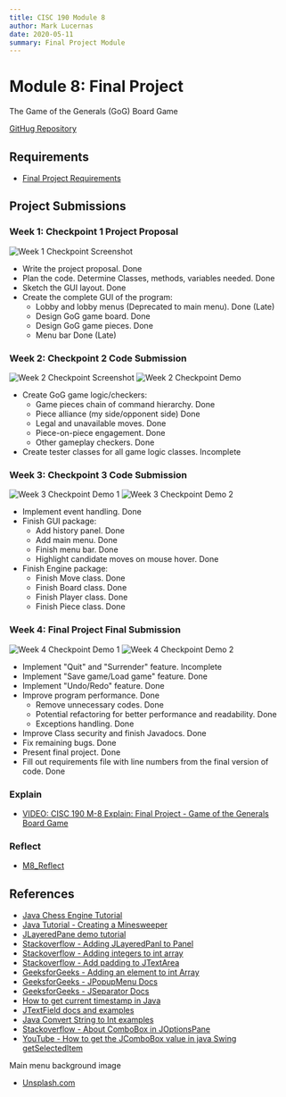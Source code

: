 ```yaml
---
title: CISC 190 Module 8
author: Mark Lucernas
date: 2020-05-11
summary: Final Project Module
---
```



# Module 8: Final Project

The Game of the Generals (GoG) Board Game

[GitHug Repository](https://github.com/marklcrns/java-game-of-generals)

## Requirements

  - [Final Project Requirements](file:../../../../files/spring-2020/CISC-190/module-8/RequirementsCOVID_MarkLucernas.xlsx)

## Project Submissions

### Week 1: Checkpoint 1 Project Proposal

![Week 1 Checkpoint Screenshot](../../../../files/spring-2020/CISC-190/module-8/cisc-190_final_proj_week_1.png)

  - Write the project proposal. Done
  - Plan the code.  Determine Classes, methods, variables needed. Done
  - Sketch the GUI layout. Done
  - Create the complete GUI of the program:
    * Lobby and lobby menus (Deprecated to main menu). Done (Late)
    * Design GoG game board. Done
    * Design GoG game pieces. Done
    * Menu bar Done (Late)


### Week 2: Checkpoint 2 Code Submission

![Week 2 Checkpoint Screenshot](../../../../files/spring-2020/CISC-190/module-8/cisc-190_final_proj_week_2_1.png)
![Week 2 Checkpoint Demo](../../../../files/spring-2020/CISC-190/module-8/cisc-190_final_proj_week_2_2.gif)

  - Create GoG game logic/checkers:
    * Game pieces chain of command hierarchy. Done
    * Piece alliance (my side/opponent side) Done
    * Legal and unavailable moves. Done
    * Piece-on-piece engagement. Done
    * Other gameplay checkers. Done
  - Create tester classes for all game logic classes. Incomplete



### Week 3: Checkpoint 3 Code Submission

![Week 3 Checkpoint Demo 1](../../../../files/spring-2020/CISC-190/module-8/cisc-190_final_proj_week_3_1.gif)
![Week 3 Checkpoint Demo 2](../../../../files/spring-2020/CISC-190/module-8/cisc-190_final_proj_week_3_2.gif)

  - Implement event handling. Done
  - Finish GUI package:
    * Add history panel. Done
    * Add main menu. Done
    * Finish menu bar. Done
    * Highlight candidate moves on mouse hover. Done
  - Finish Engine package:
    * Finish Move class. Done
    * Finish Board class. Done
    * Finish Player class. Done
    * Finish Piece class. Done


### Week 4: Final Project Final Submission

![Week 4 Checkpoint Demo 1](../../../../files/spring-2020/CISC-190/module-8/cisc-190_final_proj_week_4_1.gif)
![Week 4 Checkpoint Demo 2](../../../../files/spring-2020/CISC-190/module-8/cisc-190_final_proj_week_4_2.gif)

  - Implement "Quit" and "Surrender" feature. Incomplete
  - Implement  "Save game/Load game" feature. Done
  - Implement "Undo/Redo" feature. Done
  - Improve program performance. Done
    * Remove unnecessary codes. Done
    * Potential refactoring for better performance and readability. Done
    * Exceptions handling. Done
  - Improve Class security and finish Javadocs. Done
  - Fix remaining bugs. Done
  - Present final project. Done
  - Fill out requirements file with line numbers from the final version of code. Done


### Explain

  - [VIDEO: CISC 190 M-8 Explain: Final Project - Game of the Generals Board Game](https://www.youtube.com/watch?v=O1iplL8vho8)


### Reflect

  - [M8_Reflect](file:../../../../files/spring-2020/CISC-190/module-8/m-8_reflect.docx)


## References

  - [Java Chess Engine Tutorial](https://www.youtube.com/watch?v=h8fSdSUKttk&list=PLOJzCFLZdG4zk5d-1_ah2B4kqZSeIlWtt)
  - [Java Tutorial - Creating a Minesweeper](https://www.youtube.com/watch?v=RFpJp62ZoY8&list=PLGxHvpw-PAk6QvPw0fYe8bks31GRKvymK)
  - [JLayeredPane demo tutorial](https://www.youtube.com/watch?v=KNGbmsq3huQ)
  - [Stackoverflow - Adding JLayeredPanl to Panel](https://stackoverflow.com/questions/1764115/adding-jlayeredpane-to-jpanel)
  - [Stackoverflow - Adding integers to int array](https://stackoverflow.com/questions/29172164/adding-integers-to-an-int-array/29172210#29172210)
  - [Stackoverflow - Add padding to JTextArea](https://stackoverflow.com/questions/37381593/how-to-put-padding-around-jtextarea)
  - [GeeksforGeeks - Adding an element to int Array](https://www.geeksforgeeks.org/how-to-add-an-element-to-an-array-in-java/)
  - [GeeksforGeeks - JPopupMenu Docs](https://www.geeksforgeeks.org/java-swing-jpopupmenu/)
  - [GeeksforGeeks - JSeparator Docs](https://www.geeksforgeeks.org/java-swing-jseparator-with-examples/)
  - [How to get current timestamp in Java](https://tecadmin.net/get-current-timestamp-in-java/)
  - [JTextField docs and examples](https://www.codejava.net/java-se/swing/jtextfield-basic-tutorial-and-examples)
  - [Java Convert String to Int examples](https://beginnersbook.com/2013/12/how-to-convert-string-to-int-in-java/)
  - [Stackoverflow - About ComboBox in JOptionsPane](https://stackoverflow.com/questions/14353302/displaying-image-in-java)
  - [YouTube - How to get the JComboBox value in java Swing getSelectedItem](https://www.youtube.com/watch?v=hSghISXr7b8)

Main menu background image

  - [Unsplash.com](https://unsplash.com/photos/quCgY3UFC9E)
